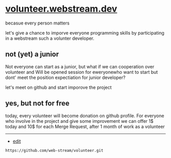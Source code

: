# [volunteer.webstream.dev](https://volunteer.webstream.dev/)

becasue every person matters

let's give a chance to imporve everyone programming skills by participating in a webstream such a volunter developer.


## not (yet) a junior

Not everyone can start as a junior, but what if we can cooperation over volunteer and 
Will be opened session for eweryonewho want to start but dont' meet the position expectiation for junior developer?

let's meet on github
and start imporove the project

## yes, but not for free

today, every volunteer will become donation on github profile.
For everyone who involve in the project and give some improvement we can offer 1$ today 
and 10$ for each Merge Request, after 1 month of work as a volunteer


---
+ [edit](https://github.com/web-stream/volunteer/edit/main/README.md)

```
https://github.com/web-stream/volunteer.git
```
